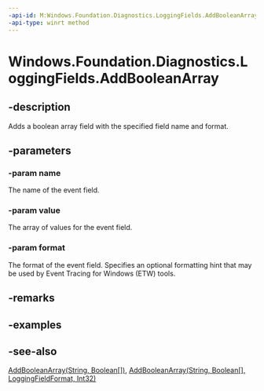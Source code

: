 ```yaml
---
-api-id: M:Windows.Foundation.Diagnostics.LoggingFields.AddBooleanArray(System.String,System.Boolean[],Windows.Foundation.Diagnostics.LoggingFieldFormat)
-api-type: winrt method
---
```


<!-- Method syntax
public void AddBooleanArray(System.String name, System.Boolean[] value, Windows.Foundation.Diagnostics.LoggingFieldFormat format)
-->

# Windows.Foundation.Diagnostics.LoggingFields.AddBooleanArray

## -description
Adds a boolean array field with the specified field name and format.

## -parameters
### -param name
The name of the event field.

### -param value
The array of values for the event field.

### -param format
The format of the event field. Specifies an optional formatting hint that may be used by Event Tracing for Windows (ETW) tools.

## -remarks

## -examples

## -see-also
[AddBooleanArray(String, Boolean\[\])](/uwp/api/windows.foundation.diagnostics.loggingfields.addbooleanarray#windows-foundation-diagnostics-loggingfields-addbooleanarray(system-string-system-boolean())), [AddBooleanArray(String, Boolean\[\], LoggingFieldFormat, Int32)](/uwp/api/windows.foundation.diagnostics.loggingfields.addbooleanarray#windows-foundation-diagnostics-loggingfields-addbooleanarray(system-string-system-boolean()-windows-foundation-diagnostics-loggingfieldformat-system-int32))